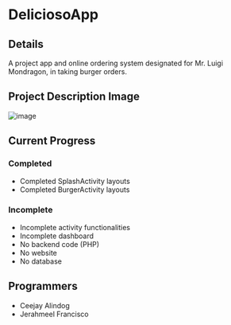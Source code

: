 # DeliciosoApp

## Details
A project app and online ordering system designated for Mr. Luigi Mondragon, in taking burger orders. 

## Project Description Image
![image](https://user-images.githubusercontent.com/108663786/229657236-b5c1facf-f346-48f8-aa20-b7b2f7c5a7c5.png)

## Current Progress
### Completed 
- Completed SplashActivity layouts
- Completed BurgerActivity layouts

### Incomplete
- Incomplete activity functionalities
- Incomplete dashboard
- No backend code (PHP)
- No website
- No database

## Programmers
- Ceejay Alindog
- Jerahmeel Francisco

